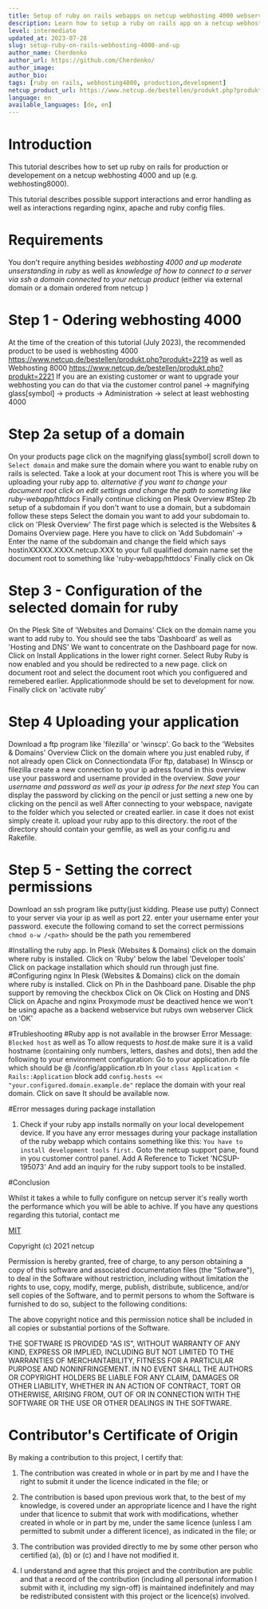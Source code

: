 ```yaml
---
title: Setup of ruby on rails webapps on netcup webhosting 4000 webserver
description: Learn how to setup a ruby on rails app on a netcup webhosting 4000 webserver
level: intermediate
updated_at: 2023-07-28
slug: setup-ruby-on-rails-webhosting-4000-and-up
author_name: Cherdenko
author_url: https://github.com/Cherdenko/
author_image:
author_bio:
tags: [ruby on rails, webhosting4000, production,development] 
netcup_product_url: https://www.netcup.de/bestellen/produkt.php?produkt=2219
language: en
available_languages: [de, en]
---
```


# Introduction
This tutorial describes how to set up ruby on rails for production or developement on a netcup webhosting 4000 and up (e.g. webhosting8000).

This tutorial describes possible support interactions and error handling as well as interactions regarding nginx, apache and ruby config files.
# Requirements
You don't require anything besides 
*webhosting 4000 and up*
*moderate unserstanding in ruby* as well as
*knowledge of how to connect to a server via ssh*
*a domain connected to your netcup product* (either via external domain or a domain ordered from netcup )

# Step 1 - Odering webhosting 4000
At the time of the creation of this tutorial (July 2023), the recommended product to be used is webhosting 4000 https://www.netcup.de/bestellen/produkt.php?produkt=2219 as well as Webhosting 8000 https://www.netcup.de/bestellen/produkt.php?produkt=2221
If you are an existing customer or want to upgrade your webhosting you can do that via the customer control panel -> magnifying glass[symbol] -> products -> Administration -> select at least webhosting 4000

# Step 2a setup of a domain
On your products page click on the magnifying glass[symbol] scroll down to `Select domain` and make sure the domain where you want to enable ruby on rails is selected.
Take a look at your document root This is where you will be uploading your ruby app to.
*alternative if you want to change your document root click on edit settings and change the path to someting like ruby-webapp/httdocs*
Finally continue clicking on Plesk Overview
#Step 2b setup of a subdomain
if you don't want to use a domain, but a subdomain follow these steps
Select the domain you want to add your subdomain to.
click on 'Plesk Overview'
The first page which is selected is the Websites & Domains Overview page.
Here you have to click on 'Add Subdomain' -> Enter the name of the subdomain and change the field which says hostinXXXXX.XXXX.netcup.XXX to your full qualified domain name
set the document root to something like 'ruby-webapp/httdocs'
Finally click on Ok
# Step 3 - Configuration of the selected domain for ruby
On the Plesk Site of 'Websites and Domains' Click on the domain name you want to add ruby to.
You should see the tabs 'Dashboard' as well as 'Hosting and DNS'
We want to concentrate on the Dashboard page for now.
Click on Install Applications in the lower right corner.
Select Ruby
Ruby is now enabled and you should be redirected to a new page.
click on document root and select the document root which you configuered and remebered earlier.
Applicationmode should be set to development for now.
Finally click on 'activate ruby'
# Step 4 Uploading your application
Download a ftp program like 'filezilla' or 'winscp'.
Go back to the 'Websites & Domains' Overview
Click on the domain where you just enabled ruby, if not already open
Click on Connectiondata (For ftp, database)
In Winscp or filezilla create a new connection to your ip adress found in this overview
use your password and username provided in the overview. *Save your username and password as well as your ip adress for the next step*
You can display the password by clicking on the pencil or just setting a new one by clicking on the pencil as well
After connecting to your webspace, navigate to the folder which you selected or created earlier. in case it does not exist simply create it.
upload your ruby app to this directory. the root of the directory should contain your gemfile, as well as your config.ru and Rakefile.

# Step 5 - Setting the correct permissions
Download an ssh program like putty(just kidding. Please use putty)
Connect to your server via your ip as well as port 22.
enter your username 
enter your password.
execute the following comand to set the correct permissions
`chmod o-w /<path>` <path> should be the path you remembered

#Installing the ruby app.
In Plesk (Websites & Domains) click on the domain where ruby is installed.
Click on 'Ruby' below the label 'Developer tools' 
Click on package installation which should run through just fine.
#Configuring nginx
In Plesk (Websites & Domains) click on the domain where ruby is installed.
Click on Ph in the Dashboard pane.
Disable the php support by removing the checkbox
Click on Ok
Click on Hosting and DNS
Click on Apache and nginx
Proxymode *must* be deactived hence we won't be using apache as a backend webservice but rubys own webserver
Click on 'OK'


#Trubleshooting
#Ruby app is not available in the browser
Error Message:
`Blocked host` as well as 
To allow requests to *host*.de make sure it is a valid hostname (containing only numbers, letters, dashes and dots), then add the following to your environment configuration:
Go to your application.rb file which should be @ <ruby web app>/config/application.rb
In your  `class Application < Rails::Application` block add 
`config.hosts << "your.configured.domain.example.de"` 
replace the domain with your real domain.
Click on save
It should be available now.

#Error messages during package installation
1. Check if your ruby app installs normally on your local developement device.
If you have any error messages during your package installation of the ruby webapp which contains something like this:
`You have to install development tools first.` 
Goto the netcup support pane, found in you customer control panel.
Add A Reference to Ticket 'NCSUP-195073'
And add an inquiry for the ruby support tools to be installed.

#Conclusion

Whilst it takes a while to fully configure on netcup server it's really worth the performance which you will be able to achive.
If you have any questions regarding this tutorial, contact me 

[MIT](https://github.com/netcup-community/community-tutorials/blob/main/LICENSE)

Copyright (c) 2021 netcup

Permission is hereby granted, free of charge, to any person obtaining a copy of this software and associated documentation files (the "Software"), to deal in the Software without restriction, including without limitation the rights to use, copy, modify, merge, publish, distribute, sublicence, and/or sell copies of the Software, and to permit persons to whom the Software is furnished to do so, subject to the following conditions:

The above copyright notice and this permission notice shall be included in all copies or substantial portions of the Software.

THE SOFTWARE IS PROVIDED "AS IS", WITHOUT WARRANTY OF ANY KIND, EXPRESS OR IMPLIED, INCLUDING BUT NOT LIMITED TO THE WARRANTIES OF MERCHANTABILITY, FITNESS FOR A PARTICULAR PURPOSE AND NONINFRINGEMENT. IN NO EVENT SHALL THE AUTHORS OR COPYRIGHT HOLDERS BE LIABLE FOR ANY CLAIM, DAMAGES OR OTHER LIABILITY, WHETHER IN AN ACTION OF CONTRACT, TORT OR OTHERWISE, ARISING FROM, OUT OF OR IN CONNECTION WITH THE SOFTWARE OR THE USE OR OTHER DEALINGS IN THE SOFTWARE.

# Contributor's Certificate of Origin
By making a contribution to this project, I certify that:

 1) The contribution was created in whole or in part by me and I have the right to submit it under the licence indicated in the file; or

 2) The contribution is based upon previous work that, to the best of my knowledge, is covered under an appropriate licence and I have the right under that licence to submit that work with modifications, whether created in whole or in part by me, under the same licence (unless I am permitted to submit under a different licence), as indicated in the file; or

 3) The contribution was provided directly to me by some other person who certified (a), (b) or (c) and I have not modified it.

 4) I understand and agree that this project and the contribution are public and that a record of the contribution (including all personal information I submit with it, including my sign-off) is maintained indefinitely and may be redistributed consistent with this project or the licence(s) involved.
